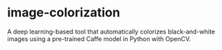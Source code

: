 # image-colorization
A deep learning-based tool that automatically colorizes black-and-white images using a pre-trained Caffe model in Python with OpenCV.
